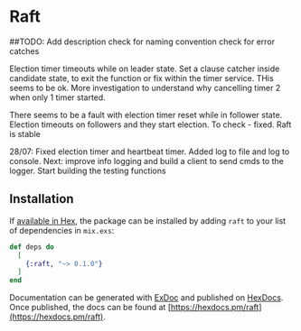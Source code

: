 # Raft

##TODO: 
Add description
check for naming convention
check for error catches

Election timer timeouts while on leader state. Set a clause catcher inside candidate state, to exit the function or fix within the timer service. THis seems to be ok. More investigation to understand why cancelling timer 2 when only 1 timer started.

There seems to be a fault with election timer reset while in follower state. Election timeouts on followers and they start election. To check -  fixed. Raft is stable

28/07: Fixed election timer and heartbeat timer. Added log to file and log to console. Next: improve info logging and build a client to send cmds to the logger. Start building the testing functions
        

## Installation

If [available in Hex](https://hex.pm/docs/publish), the package can be installed
by adding `raft` to your list of dependencies in `mix.exs`:

```elixir
def deps do
  [
    {:raft, "~> 0.1.0"}
  ]
end
```

Documentation can be generated with [ExDoc](https://github.com/elixir-lang/ex_doc)
and published on [HexDocs](https://hexdocs.pm). Once published, the docs can
be found at [https://hexdocs.pm/raft](https://hexdocs.pm/raft).

